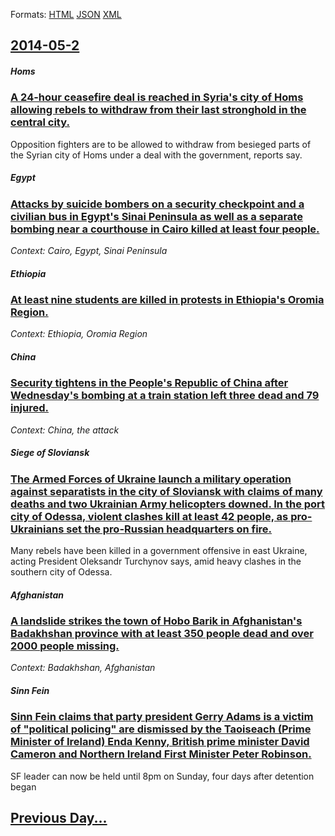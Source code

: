 
Formats: [HTML](2014/05/2/index.html)  [JSON](2014/05/2/index.json)  [XML](2014/05/2/index.xml)  

## [2014-05-2](/news/2014/05/2/index.md)

##### Homs
### [A 24-hour ceasefire deal is reached in Syria's city of Homs allowing rebels to withdraw from their last stronghold in the central city. ](/news/2014/05/2/a-24-hour-ceasefire-deal-is-reached-in-syria-s-city-of-homs-allowing-rebels-to-withdraw-from-their-last-stronghold-in-the-central-city.md)
Opposition fighters are to be allowed to withdraw from besieged parts of the Syrian city of Homs under a deal with the government, reports say.

##### Egypt
### [Attacks by suicide bombers on a security checkpoint and a civilian bus in Egypt's Sinai Peninsula as well as a separate bombing near a courthouse in Cairo killed at least four people. ](/news/2014/05/2/attacks-by-suicide-bombers-on-a-security-checkpoint-and-a-civilian-bus-in-egyptas-sinai-peninsula-as-well-as-a-separate-bombing-near-a-cou.md)
_Context: Cairo, Egypt, Sinai Peninsula_

##### Ethiopia
### [At least nine students are killed in protests in Ethiopia's Oromia Region. ](/news/2014/05/2/at-least-nine-students-are-killed-in-protests-in-ethiopia-s-oromia-region.md)
_Context: Ethiopia, Oromia Region_

##### China
### [Security tightens in the People's Republic of China after Wednesday's bombing at a train station left three dead and 79 injured. ](/news/2014/05/2/security-tightens-in-the-people-s-republic-of-china-after-wednesday-s-bombing-at-a-train-station-left-three-dead-and-79-injured.md)
_Context: China, the attack_

##### Siege of Sloviansk
### [The Armed Forces of Ukraine launch a military operation against separatists in the city of Sloviansk with claims of many deaths and two Ukrainian Army helicopters downed. In the port city of Odessa, violent clashes kill at least 42 people, as pro-Ukrainians set the pro-Russian headquarters on fire. ](/news/2014/05/2/the-armed-forces-of-ukraine-launch-a-military-operation-against-separatists-in-the-city-of-sloviansk-with-claims-of-many-deaths-and-two-ukra.md)
Many rebels have been killed in a government offensive in east Ukraine, acting President Oleksandr Turchynov says, amid heavy clashes in the southern city of Odessa.

##### Afghanistan
### [A landslide strikes the town of Hobo Barik in Afghanistan's Badakhshan province with at least 350 people dead and over 2000 people missing. ](/news/2014/05/2/a-landslide-strikes-the-town-of-hobo-barik-in-afghanistan-s-badakhshan-province-with-at-least-350-people-dead-and-over-2000-people-missing.md)
_Context: Badakhshan, Afghanistan_

##### Sinn Fein
### [Sinn Fein claims that party president Gerry Adams is a victim of "political policing" are dismissed by the Taoiseach (Prime Minister of Ireland) Enda Kenny, British prime minister David Cameron and Northern Ireland First Minister Peter Robinson. ](/news/2014/05/2/sinn-fa-c-in-claims-that-party-president-gerry-adams-is-a-victim-of-political-policing-are-dismissed-by-the-taoiseach-prime-minister-of-ire.md)
SF leader can now be held until 8pm on Sunday, four days after detention began 

## [Previous Day...](/news/2014/05/1/index.md)

